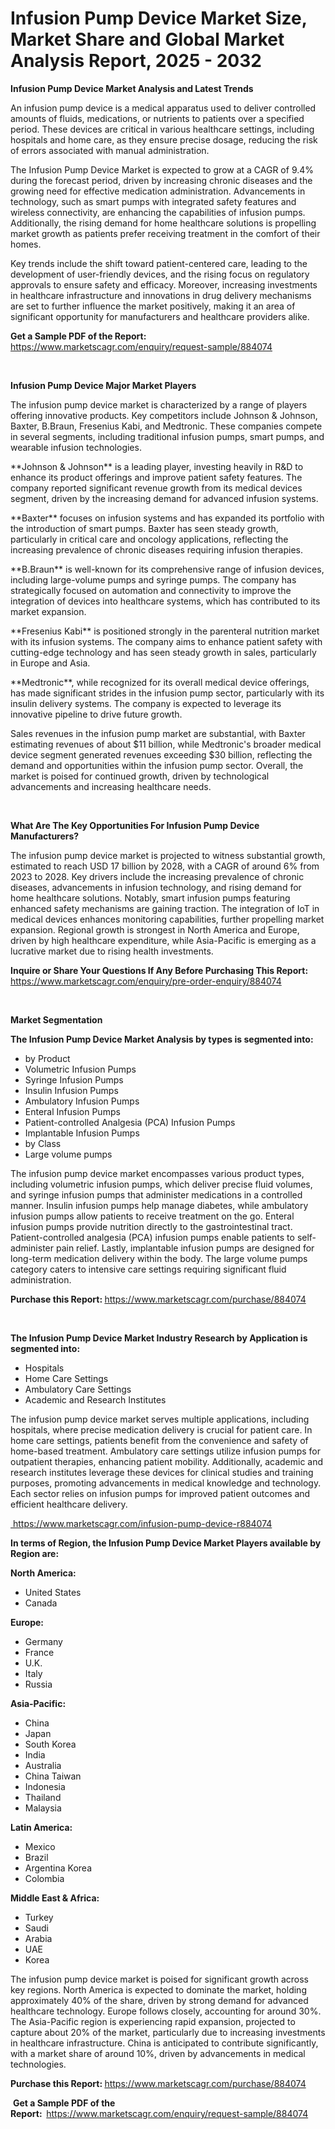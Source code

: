 <p><h1>Infusion Pump Device Market Size, Market Share and Global Market Analysis Report, 2025 - 2032</h1></p><p><strong>Infusion Pump Device Market Analysis and Latest Trends</strong></p>
<p><p>An infusion pump device is a medical apparatus used to deliver controlled amounts of fluids, medications, or nutrients to patients over a specified period. These devices are critical in various healthcare settings, including hospitals and home care, as they ensure precise dosage, reducing the risk of errors associated with manual administration.</p><p>The Infusion Pump Device Market is expected to grow at a CAGR of 9.4% during the forecast period, driven by increasing chronic diseases and the growing need for effective medication administration. Advancements in technology, such as smart pumps with integrated safety features and wireless connectivity, are enhancing the capabilities of infusion pumps. Additionally, the rising demand for home healthcare solutions is propelling market growth as patients prefer receiving treatment in the comfort of their homes.</p><p>Key trends include the shift toward patient-centered care, leading to the development of user-friendly devices, and the rising focus on regulatory approvals to ensure safety and efficacy. Moreover, increasing investments in healthcare infrastructure and innovations in drug delivery mechanisms are set to further influence the market positively, making it an area of significant opportunity for manufacturers and healthcare providers alike.</p></p>
<p><strong>Get a Sample PDF of the Report:&nbsp;</strong> <a href="https://www.marketscagr.com/enquiry/request-sample/884074?utm_campaign=1097&utm_medium=2&utm_source=Github&utm_content=ia&utm_term=13042025&utm_id=infusion-pump-device">https://www.marketscagr.com/enquiry/request-sample/884074</a></p>
<p>&nbsp;</p>
<p><strong>Infusion Pump Device Major Market Players</strong></p>
<p><p>The infusion pump device market is characterized by a range of players offering innovative products. Key competitors include Johnson & Johnson, Baxter, B.Braun, Fresenius Kabi, and Medtronic. These companies compete in several segments, including traditional infusion pumps, smart pumps, and wearable infusion technologies.</p><p>**Johnson & Johnson** is a leading player, investing heavily in R&D to enhance its product offerings and improve patient safety features. The company reported significant revenue growth from its medical devices segment, driven by the increasing demand for advanced infusion systems. </p><p>**Baxter** focuses on infusion systems and has expanded its portfolio with the introduction of smart pumps. Baxter has seen steady growth, particularly in critical care and oncology applications, reflecting the increasing prevalence of chronic diseases requiring infusion therapies. </p><p>**B.Braun** is well-known for its comprehensive range of infusion devices, including large-volume pumps and syringe pumps. The company has strategically focused on automation and connectivity to improve the integration of devices into healthcare systems, which has contributed to its market expansion.</p><p>**Fresenius Kabi** is positioned strongly in the parenteral nutrition market with its infusion systems. The company aims to enhance patient safety with cutting-edge technology and has seen steady growth in sales, particularly in Europe and Asia.</p><p>**Medtronic**, while recognized for its overall medical device offerings, has made significant strides in the infusion pump sector, particularly with its insulin delivery systems. The company is expected to leverage its innovative pipeline to drive future growth.</p><p>Sales revenues in the infusion pump market are substantial, with Baxter estimating revenues of about $11 billion, while Medtronic's broader medical device segment generated revenues exceeding $30 billion, reflecting the demand and opportunities within the infusion pump sector. Overall, the market is poised for continued growth, driven by technological advancements and increasing healthcare needs.</p></p>
<p>&nbsp;</p>
<p><strong>What Are The Key Opportunities For Infusion Pump Device Manufacturers?</strong></p>
<p><p>The infusion pump device market is projected to witness substantial growth, estimated to reach USD 17 billion by 2028, with a CAGR of around 6% from 2023 to 2028. Key drivers include the increasing prevalence of chronic diseases, advancements in infusion technology, and rising demand for home healthcare solutions. Notably, smart infusion pumps featuring enhanced safety mechanisms are gaining traction. The integration of IoT in medical devices enhances monitoring capabilities, further propelling market expansion. Regional growth is strongest in North America and Europe, driven by high healthcare expenditure, while Asia-Pacific is emerging as a lucrative market due to rising health investments.</p></p>
<p><strong>Inquire or Share Your Questions If Any Before Purchasing This Report:</strong> <a href="https://www.marketscagr.com/enquiry/pre-order-enquiry/884074?utm_campaign=1097&utm_medium=2&utm_source=Github&utm_content=ia&utm_term=13042025&utm_id=infusion-pump-device">https://www.marketscagr.com/enquiry/pre-order-enquiry/884074</a></p>
<p>&nbsp;</p>
<p><strong>Market Segmentation</strong></p>
<p><strong>The Infusion Pump Device Market Analysis by types is segmented into:</strong></p>
<p><ul><li>by Product</li><li>Volumetric Infusion Pumps</li><li>Syringe Infusion Pumps</li><li>Insulin Infusion Pumps</li><li>Ambulatory Infusion Pumps</li><li>Enteral Infusion Pumps</li><li>Patient-controlled Analgesia (PCA) Infusion Pumps</li><li>Implantable Infusion Pumps</li><li>by Class</li><li>Large volume pumps</li></ul></p>
<p><p>The infusion pump device market encompasses various product types, including volumetric infusion pumps, which deliver precise fluid volumes, and syringe infusion pumps that administer medications in a controlled manner. Insulin infusion pumps help manage diabetes, while ambulatory infusion pumps allow patients to receive treatment on the go. Enteral infusion pumps provide nutrition directly to the gastrointestinal tract. Patient-controlled analgesia (PCA) infusion pumps enable patients to self-administer pain relief. Lastly, implantable infusion pumps are designed for long-term medication delivery within the body. The large volume pumps category caters to intensive care settings requiring significant fluid administration.</p></p>
<p><strong>Purchase this Report:&nbsp;</strong><a href="https://www.marketscagr.com/purchase/884074?utm_campaign=1097&utm_medium=2&utm_source=Github&utm_content=ia&utm_term=13042025&utm_id=infusion-pump-device">https://www.marketscagr.com/purchase/884074</a></p>
<p>&nbsp;</p>
<p><strong>The Infusion Pump Device Market Industry Research by Application is segmented into:</strong></p>
<p><ul><li>Hospitals</li><li>Home Care Settings</li><li>Ambulatory Care Settings</li><li>Academic and Research Institutes</li></ul></p>
<p><p>The infusion pump device market serves multiple applications, including hospitals, where precise medication delivery is crucial for patient care. In home care settings, patients benefit from the convenience and safety of home-based treatment. Ambulatory care settings utilize infusion pumps for outpatient therapies, enhancing patient mobility. Additionally, academic and research institutes leverage these devices for clinical studies and training purposes, promoting advancements in medical knowledge and technology. Each sector relies on infusion pumps for improved patient outcomes and efficient healthcare delivery.</p></p>
<p><a href="https://www.marketscagr.com/infusion-pump-device-r884074?utm_campaign=1097&utm_medium=2&utm_source=Github&utm_content=ia&utm_term=13042025&utm_id=infusion-pump-device">&nbsp;https://www.marketscagr.com/infusion-pump-device-r884074</a></p>
<p><strong>In terms of Region, the Infusion Pump Device Market Players available by Region are:</strong></p>
<p>
    <p> <strong> North America: </strong>
        <ul>
            <li>United States</li>
            <li>Canada</li>
        </ul>
        </p> 
    <p> <strong> Europe: </strong>
        <ul>
            <li>Germany</li>
            <li>France</li>
            <li>U.K.</li>
            <li>Italy</li>
            <li>Russia</li>
        </ul>
        </p> 
    <p> <strong> Asia-Pacific: </strong>
        <ul>
            <li>China</li>
            <li>Japan</li>
            <li>South Korea</li>
            <li>India</li>
            <li>Australia</li>
            <li>China Taiwan</li>
            <li>Indonesia</li>
            <li>Thailand</li>
            <li>Malaysia</li>
        </ul>
        </p> 
    <p> <strong> Latin America: </strong>
        <ul>
            <li>Mexico</li>
            <li>Brazil</li>
            <li>Argentina Korea</li>
            <li>Colombia</li>
        </ul>
        </p> 
    <p> <strong> Middle East & Africa: </strong>
        <ul>
            <li>Turkey</li>
            <li>Saudi</li>
            <li>Arabia</li>
            <li>UAE</li>
            <li>Korea</li>
        </ul>
    </p>
    </p>
<p><p>The infusion pump device market is poised for significant growth across key regions. North America is expected to dominate the market, holding approximately 40% of the share, driven by strong demand for advanced healthcare technology. Europe follows closely, accounting for around 30%. The Asia-Pacific region is experiencing rapid expansion, projected to capture about 20% of the market, particularly due to increasing investments in healthcare infrastructure. China is anticipated to contribute significantly, with a market share of around 10%, driven by advancements in medical technologies.</p></p>
<p><strong>Purchase this Report: </strong><a href="https://www.marketscagr.com/purchase/884074?utm_campaign=1097&utm_medium=2&utm_source=Github&utm_content=ia&utm_term=13042025&utm_id=infusion-pump-device">https://www.marketscagr.com/purchase/884074</a></p>
<p>&nbsp;<strong>Get a Sample PDF of the Report:&nbsp;&nbsp;</strong><a href="https://www.marketscagr.com/enquiry/request-sample/884074?utm_campaign=1097&utm_medium=2&utm_source=Github&utm_content=ia&utm_term=13042025&utm_id=infusion-pump-device">https://www.marketscagr.com/enquiry/request-sample/884074</a></p>
<p><strong></strong></p>
<p><p></p><p></p><p></p></p>